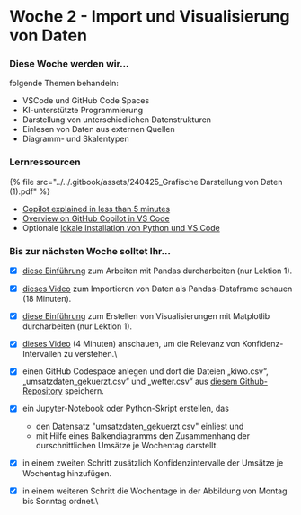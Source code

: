 # Woche 2 - Import und Visualisierung von Daten

### Diese Woche werden wir...

folgende Themen behandeln:

* VSCode und GitHub Code Spaces
* KI-unterstützte Programmierung
* Darstellung von unterschiedlichen Datenstrukturen&#x20;
* Einlesen von Daten aus externen Quellen
* Diagramm- und Skalentypen

### Lernressourcen

{% file src="../../.gitbook/assets/240425_Grafische Darstellung von Daten (1).pdf" %}

* [Copilot explained in less than 5 minutes](https://youtu.be/jXp5D5ZnxGM)
* [Overview on GitHub Copilot in VS Code](https://code.visualstudio.com/docs/copilot/overview)
* Optionale [lokale Installation von Python und VS Code](https://www.datacamp.com/tutorial/setting-up-vscode-python)

### Bis zur nächsten Woche solltet Ihr...

* [x] [diese](https://campus.datacamp.com/courses/data-manipulation-with-pandas/transforming-dataframes)[ Einführung](https://campus.datacamp.com/courses/data-manipulation-with-pandas/transforming-dataframes) zum Arbeiten mit Pandas durcharbeiten (nur Lektion 1).
* [x] [dieses Video](https://www.youtube.com/watch?v=dUpyC40cF6Q\&list=PLUaB-1hjhk8FE\_XZ87vPPSfHqb6OcM0cF\&index=58) zum Importieren von Daten als Pandas-Dataframe schauen (18 Minuten).
* [x] [diese Einführung](https://app.datacamp.com/learn/courses/introduction-to-data-visualization-with-matplotlib) zum Erstellen von Visualisierungen mit Matplotlib durcharbeiten (nur Lektion 1).
* [x] [dieses Video](https://www.youtube.com/watch?v=tFWsuO9f74o) (4 Minuten) anschauen, um die Relevanz von Konfidenz-Intervallen zu verstehen.\

* [x] einen GitHub Codespace anlegen und dort die Dateien „kiwo.csv“, „umsatzdaten\_gekuerzt.csv“ und „wetter.csv“ aus [diesem Github-Repository](https://github.com/opencampus-sh/einfuehrung-in-data-science-und-ml) speichern.
* [x] ein Jupyter-Notebook oder Python-Skript erstellen, das
  * den Datensatz "umsatzdaten\_gekuerzt.csv" einliest und
  * mit Hilfe eines Balkendiagramms den Zusammenhang der durschnittlichen Umsätze je Wochentag darstellt.
* [x] in einem zweiten Schritt zusätzlich Konfidenzintervalle der Umsätze je Wochentag hinzufügen.
* [x] in einem weiteren Schritt die Wochentage in der Abbildung von Montag bis Sonntag ordnet.\
